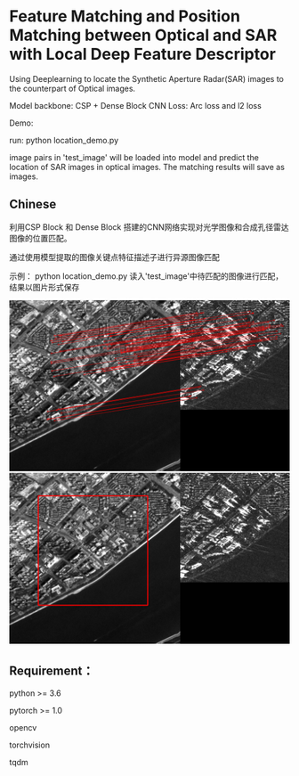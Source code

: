 # Feature Matching and Position Matching between Optical and SAR with Local Deep Feature Descriptor



Using Deeplearning to locate the Synthetic Aperture Radar(SAR) images to the counterpart of Optical images.


Model backbone: CSP + Dense Block CNN
Loss: Arc loss and l2 loss



Demo:

run:
python location_demo.py

image pairs in 'test_image' will be loaded into model and predict the location of SAR images in optical images.
The matching results will save as images.



## Chinese
利用CSP Block 和 Dense Block 搭建的CNN网络实现对光学图像和合成孔径雷达图像的位置匹配。

通过使用模型提取的图像关键点特征描述子进行异源图像匹配

示例：
python location_demo.py
读入'test_image'中待匹配的图像进行匹配，结果以图片形式保存

![image](https://github.com/LiaoYun0x0/Feature-Matching-and-Position-Matching-between-Optical-and-SAR/blob/main/1_1.00_1_kset.png)
![image](https://github.com/LiaoYun0x0/Feature-Matching-and-Position-Matching-between-Optical-and-SAR/blob/main/1_1.00_1_kset_circle.png)



## Requirement：
python >= 3.6

pytorch >= 1.0

opencv 

torchvision

tqdm

